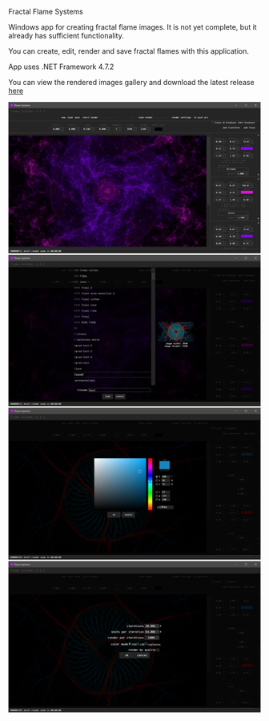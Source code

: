 Fractal Flame Systems

Windows app for creating fractal flame images. It is not yet complete, but it already has sufficient functionality.

You can create, edit, render and save fractal flames with this application.

App uses .NET Framework 4.7.2

You can view the rendered images gallery and download the latest release [here](https://drive.google.com/drive/folders/1Y0wFxWtkSyBZg-t_Zqu1sXsZEiHiiV3T?usp=sharing) 

![](readme_images/main_view.jpg)
![](readme_images/open_file.jpg)
![](readme_images/color_selection.jpg)
![](readme_images/render_settings.jpg)
